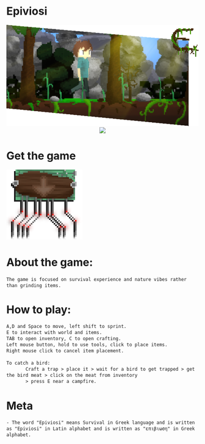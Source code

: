 # Epiviosi
<img src="https://raw.githubusercontent.com/unknownFedora/Epiviosi/master/GithubIntro.png" />

<div align="center">
  <a href="https://discord.gg/UeGeFgJ"><img src="https://discordapp.com/api/guilds/439447018902126592/widget.png?style=banner2" /></a>
</div>

# Get the game
<a href="https://github.com/unknownFedora/Epiviosi/releases"><img src="https://github.com/unknownFedora/Epiviosi/blob/master/DownloadButton.png" /></a>

# About the game:
    The game is focused on survival experience and nature vibes rather than grinding items.

# How to play:

    A,D and Space to move, left shift to sprint.
    E to interact with world and items.
    TAB to open inventory, C to open crafting.
    Left mouse button, hold to use tools, click to place items.
    Right mouse click to cancel item placement.
    
    To catch a bird: 
           Craft a trap > place it > wait for a bird to get trapped > get the bird meat > click on the meat from inventory
           > press E near a campfire.

# Meta

    - The word "Epiviosi" means Survival in Greek language and is written as "Epiviosi" in Latin alphabet and is written as "επιβιωση" in Greek alphabet.

